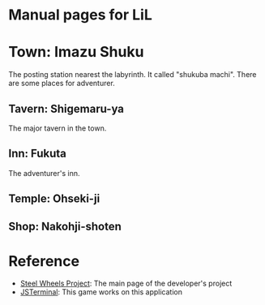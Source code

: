 # Manual pages for LiL

# Town: Imazu Shuku 
The posting station nearest the labyrinth. It called "shukuba machi".
There are some places for adventurer.

## Tavern: Shigemaru-ya
The major tavern in the town.

## Inn: Fukuta
The adventurer's inn.

## Temple: Ohseki-ji

## Shop: Nakohji-shoten

# Reference
* [Steel Wheels Project](http://steelwheels.github.io): The main page of the developer's project
* [JSTerminal](https://github.com/steelwheels/JSTerminal): This game works on this application

